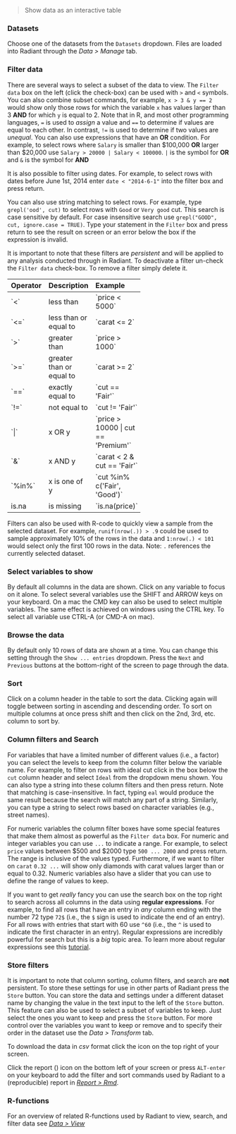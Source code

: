 > Show data as an interactive table

### Datasets

Choose one of the datasets from the `Datasets` dropdown. Files are loaded into Radiant through the _Data > Manage_ tab.

### Filter data

There are several ways to select a subset of the data to view. The `Filter data` box on the left (click the check-box) can be used with `>` and `<` symbols. You can also combine subset commands, for example, `x > 3 & y == 2` would show only those rows for which the variable `x` has values larger than 3 **AND** for which `y` is equal to 2. Note that in R, and most other programming languages, `=` is used to _assign_ a value and `==` to determine if values are equal to each other. In contrast, `!=` is used to determine if two values are _unequal_. You can also use expressions that have an **OR** condition. For example, to select rows where `Salary` is smaller than \$100,000 **OR** larger than \$20,000 use `Salary > 20000 | Salary < 100000`. `|` is the symbol for **OR** and `&` is the symbol for **AND**

It is also possible to filter using dates. For example, to select rows with dates before June 1st, 2014 enter `date < "2014-6-1"` into the filter box and press return.

You can also use string matching to select rows. For example, type `grepl('ood', cut)` to select rows with `Good` or `Very good` cut. This search is case sensitive by default. For case insensitive search use `grepl("GOOD", cut, ignore.case = TRUE)`. Type your statement in the `Filter`  box and press return to see the result on screen or an error below the box if the expression is invalid.

It is important to note that these filters are _persistent_ and will be applied to any analysis conducted through in Radiant. To deactivate a filter un-check the `Filter data` check-box. To remove a filter simply delete it.


<table class='table table-condensed table-hover' style='width:60%;'>
 <thead>
  <tr>
   <th style="text-align:left;"> Operator </th>
   <th style="text-align:left;"> Description </th>
   <th style="text-align:left;"> Example </th>
  </tr>
 </thead>
<tbody>
  <tr>
   <td style="text-align:left;"> `<` </td>
   <td style="text-align:left;"> less than </td>
   <td style="text-align:left;"> `price < 5000` </td>
  </tr>
  <tr>
   <td style="text-align:left;"> `<=` </td>
   <td style="text-align:left;"> less than or equal to </td>
   <td style="text-align:left;"> `carat <= 2` </td>
  </tr>
  <tr>
   <td style="text-align:left;"> `>` </td>
   <td style="text-align:left;"> greater than </td>
   <td style="text-align:left;"> `price > 1000` </td>
  </tr>
  <tr>
   <td style="text-align:left;"> `>=` </td>
   <td style="text-align:left;"> greater than or equal to </td>
   <td style="text-align:left;"> `carat >= 2` </td>
  </tr>
  <tr>
   <td style="text-align:left;"> `==` </td>
   <td style="text-align:left;"> exactly equal to </td>
   <td style="text-align:left;"> `cut == 'Fair'` </td>
  </tr>
  <tr>
   <td style="text-align:left;"> `!=` </td>
   <td style="text-align:left;"> not equal to </td>
   <td style="text-align:left;"> `cut != 'Fair'` </td>
  </tr>
  <tr>
   <td style="text-align:left;"> `|` </td>
   <td style="text-align:left;"> x OR y </td>
   <td style="text-align:left;"> `price > 10000 | cut == 'Premium'` </td>
  </tr>
  <tr>
   <td style="text-align:left;"> `&` </td>
   <td style="text-align:left;"> x AND y </td>
   <td style="text-align:left;"> `carat < 2 & cut == 'Fair'` </td>
  </tr>
  <tr>
   <td style="text-align:left;"> `%in%` </td>
   <td style="text-align:left;"> x is one of y </td>
   <td style="text-align:left;"> `cut %in% c('Fair', 'Good')` </td>
  </tr>
  <tr>
   <td style="text-align:left;"> is.na </td>
   <td style="text-align:left;"> is missing </td>
   <td style="text-align:left;"> `is.na(price)` </td>
  </tr>
</tbody>
</table>

Filters can also be used with R-code to quickly view a sample from the selected dataset. For example, `runif(nrow(.)) > .9` could be used to sample approximately 10% of the rows in the data and `1:nrow(.) < 101` would select only the first 100 rows in the data. Note: `.` references the currently selected dataset.

### Select variables to show

By default all columns in the data are shown. Click on any variable to focus on it alone. To select several variables use the SHIFT and ARROW keys on your keyboard. On a mac the CMD key can also be used to select multiple variables. The same effect is achieved on windows using the CTRL key. To select all variable use CTRL-A (or CMD-A on mac).

### Browse the data

By default only 10 rows of data are shown at a time. You can change this setting through the `Show ... entries` dropdown. Press the `Next` and `Previous` buttons at the bottom-right of the screen to page through the data.

### Sort

Click on a column header in the table to sort the data. Clicking again will toggle between sorting in ascending and descending order. To sort on multiple columns at once press shift and then click on the 2nd, 3rd, etc. column to sort by.

### Column filters and Search

For variables that have a limited number of different values (i.e., a factor) you can select the levels to keep from the column filter below the variable name. For example, to filter on rows with ideal cut click in the box below the `cut` column header and select `Ideal` from the dropdown menu shown. You can also type a string into these column filters and then press return. Note that matching is case-insensitive. In fact, typing `eal` would produce the same result because the search will match any part of a string. Similarly, you can type a string to select rows based on character variables (e.g., street names).

For numeric variables the column filter boxes have some special features that make them almost as powerful as the `Filter data` box. For numeric and integer variables you can use `...` to indicate a range. For example, to select `price` values between \$500 and \$2000 type `500 ... 2000` and press return. The range is inclusive of the values typed. Furthermore, if we want to filter on `carat` `0.32 ...` will show only diamonds with carat values larger than or equal to 0.32. Numeric variables also have a slider that you can use to define the range of values to keep.

If you want to get _really_ fancy you can use the search box on the top right to search across all columns in the data using **regular expressions**. For example, to find all rows that have an entry in _any_ column ending with the number 72 type `72$` (i.e., the `$` sign is used to indicate the end of an entry). For all rows with entries that start with 60 use `^60` (i.e., the `^` is used to indicate the first character in an entry). Regular expressions are incredibly powerful for search but this is a _big_ topic area. To learn more about regular expressions see this <a href="http://www.regular-expressions.info/tutorial.html" target="_blank">tutorial</a>.


### Store filters

It is important to note that column sorting, column filters, and search are **not** persistent. To store these settings for use in other parts of Radiant press the `Store` button. You can store the data and settings under a different dataset name by changing the value in the text input to the left of the `Store` button. This feature can also be used to select a subset of variables to keep. Just select the ones you want to keep and press the `Store` button. For more control over the variables you want to keep or remove and to specify their order in the dataset use the _Data > Transform_ tab.

To download the data in _csv_ format click the <i title='Download' class='fa fa-download'></i> icon on the top right of your screen.

Click the report (<i title='Report results' class='fa fa-edit'></i>) icon on the bottom left of your screen or press `ALT-enter` on your keyboard to add the filter and sort commands used by Radiant to a (reproducible) report in <a href="https://radiant-rstats.github.io/docs/data/report_rmd.html" target="_blank">_Report > Rmd_</a>.

### R-functions

For an overview of related R-functions used by Radiant to view, search, and filter data see <a href = " https://radiant-rstats.github.io/radiant.data/reference/index.html#section-data-view" target="_blank">_Data > View_</a>
